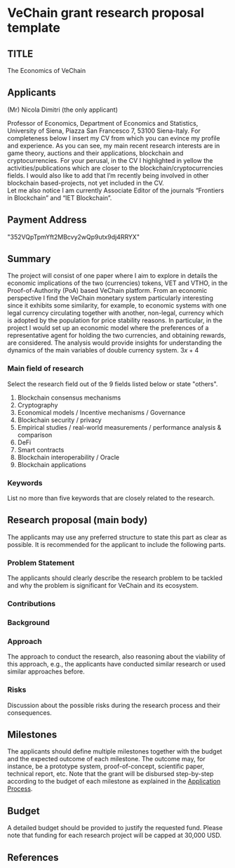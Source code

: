 # VeChain grant research proposal template

## TITLE
   The Economics of VeChain

## Applicants
(Mr) Nicola Dimitri (the only applicant) 

Professor of Economics, Department of Economics and Statistics, University of Siena, Piazza San Francesco 7, 53100 Siena-Italy. For completeness below I insert my CV from which you can evince my profile and experience. As you can see, my main recent research interests are in game theory, auctions and their applications, blockchain and cryptocurrencies. For your perusal, in the CV I highlighted in yellow the activities/publications which are closer to the blockchain/cryptocurrencies fields. I would also like to add that I’m recently being involved in other blockchain based-projects, not yet included in the CV.  
Let me also notice I am currently Associate Editor of the journals “Frontiers in Blockchain” and “IET Blockchain”.  

## Payment Address

"352VQpTpmYft2MBcvy2wQp9utx9dj4RRYX"

## Summary

The project will consist of one paper where I aim to explore in details the economic implications of the two (currencies) tokens, VET and VTHO, in the Proof-of-Authority (PoA) based VeChain platform. From an economic perspective I find the VeChain monetary system particularly interesting since it exhibits some similarity, for example, to economic systems with one legal currency circulating together with another, non-legal, currency which is adopted by the population for price stability reasons. In particular, in the project I would set up an economic model where the preferences of a representative agent for holding the two currencies, and obtaining rewards, are considered. The analysis would provide insights for understanding the dynamics of the main variables of double currency system.       $3x+4$ 

### Main field of research

Select the research field out of the 9 fields listed below or state &quot;others&quot;.

1. Blockchain consensus mechanisms
2. Cryptography
3. Economical models / Incentive mechanisms / Governance
4. Blockchain security / privacy
5. Empirical studies / real-world measurements / performance analysis &amp; comparison
6. DeFi
7. Smart contracts
8. Blockchain interoperability / Oracle
9. Blockchain applications

### Keywords

List no more than five keywords that are closely related to the research.

## Research proposal (main body)

The applicants may use any preferred structure to state this part as clear as possible. It is recommended for the applicant to include the following parts.

### Problem Statement

The applicants should clearly describe the research problem to be tackled and why the problem is significant for VeChain and its ecosystem.

### Contributions

### Background

### Approach

The approach to conduct the research, also reasoning about the viability of this approach, e.g., the applicants have conducted similar research or used similar approaches before.

### Risks

Discussion about the possible risks during the research process and their consequences.

## Milestones

The applicants should define multiple milestones together with the budget and the expected outcome of each milestone. The outcome may, for instance, be a prototype system, proof-of-concept, scientific paper, technical report, etc. Note that the grant will be disbursed step-by-step according to the budget of each milestone as explained in the [Application Process](https://github.com/vechain/grant-program#application-process).

## Budget

A detailed budget should be provided to justify the requested fund. Please note that funding for each research project will be capped at 30,000 USD. 

## References
